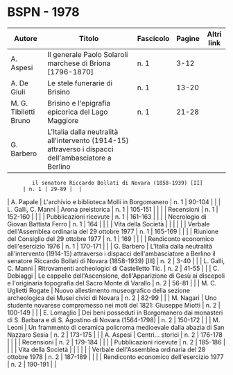 # BSPN - 1978

| Autore                | Titolo                                                                                               | Fascicolo | Pagine | Altri link |
|-----------------------|------------------------------------------------------------------------------------------------------|-----------|--------|------------|
| A. Aspesi             | Il generale Paolo Solaroli marchese di Briona [1796-1870]                                            | n. 1      | 3-12   |            |
| A. De Giuli           | Le stele funerarie di Brisino                                                                        | n. 1      | 13-20  |            |
| M. G. Tibiletti Bruno | Brisino e l'epigrafia epicorica del Lago Maggiore                                                    | n. 1      | 21-28  |            |
| G. Barbero            | L'Italia dalla neutralità all'intervento (1914-15) attraverso i dispacci dell'ambasciatore a Berlino 

            il senatore Riccardo Bollati di Novara (1858-1939) [II]
         | n. 1 | 29-89 |  |

| A. Papale | L'archivio e biblioteca Molli in Borgomanero | n. 1 | 90-104 | |
| L. Galli, C. Manni | Arona preistorica | n. 1 | 105-151 | |
| | Recensioni | n. 1 | 152-160 | |
| | Pubblicazioni ricevute | n. 1 | 161-163 | |
| | Necrologio di Giovan Battista Ferro | n. 1 | 164 | |
| | Vita della Società | | | |
| | Verbale dell'Assemblea ordinaria del 29 ottobre 1977 | n. 1 | 165-169 | |
| | Riunione del Consiglio del 29 ottobre 1977 | n. 1 | 169 | |
| | Rendiconto economico dell'esercizio 1976 | n. 1 | 170-171 | |
| G. Barbero | L'Italia dalla neutralità all'intervento (1914-15) attraverso i dispacci dell'ambasciatore a Berlino il senatore Riccardo Bollati di Novara (1858-1939) [III]
| n. 2 | 3-40 | |
| L. Galli, C. Manni | Ritrovamenti archeologici di Castelletto Tic. | n. 2 | 41-55 | |
| C. Debiaggi | Le cappelle dell'Ascensione, dell'Apparizione di Gesù ai discepoli e l'originaria topografia del Sacro Monte di Varallo
| n. 2 | 56-81 | |
| M. C. Uglietti Rogate | Nuovo allestimento museografico della sezione archeologica dei Musei civici di Novara | n. 2 | 82-99 | |
| M. Nagari | Uno studente novarese compromesso nei moti del 1821: Giuseppe Miotti | n. 2 | 100-149 | |
| E. Lomaglio | Dei beni posseduti in Borgomanero dai monasteri di S. Barbara e di S. Agostino di Novara (1564-1798) | n. 2 | 150-172 | |
| M. Leoni | Un frammento di ceramica policroma medioevale dalla abazia di San Nazzaro Sesia | n. 2 | 173-175 | |
| A. Aspesi | Centri... storici | n. 2 | 176-178 | |
| | Recensioni | n. 2 | 179-184 | |
| | Pubblicazioni ricevute | n. 2 | 185-186 | |
| | Vita della Società | | | |
| | Verbale dell'Assemblea ordinaria del 28 ottobre 1978 | n. 2 | 187-189 | |
| | Rendiconto economico dell'esercizio 1977 | n. 2 | 190-191 | |
